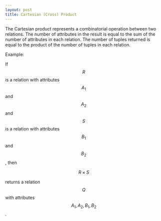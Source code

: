 ```yaml
---
layout: post
title: Cartesian (Cross) Product
---
```


The Cartesian product represents a combinatorial operation between two relations. The number of attributes in the result is equal to the sum of the number of attributes in each relation. The number of tuples returned is equal to the product of the number of tuples in each relation.

Example:

If $$R$$ is a relation with attributes $$A_1$$ and $$A_2$$ and $$S$$ is a relation with attributes $$B_1$$ and $$B_2$$, then

$$R \times S$$

returns a relation $$Q$$ with attributes $$A_1,A_2,B_1,B_2$$.
